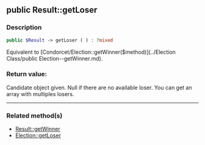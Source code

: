 ## public Result::getLoser

### Description    

```php
public $Result -> getLoser ( ) : ?mixed
```

Equivalent to [Condorcet/Election::getWinner($method)](../Election Class/public Election--getWinner.md).    


### Return value:   

Candidate object given. Null if there are no available loser.
You can get an array with multiples losers.


---------------------------------------

### Related method(s)      

* [Result::getWinner](../Result%20Class/public%20Result--getWinner.md)    
* [Election::getLoser](../Election%20Class/public%20Election--getLoser.md)    

